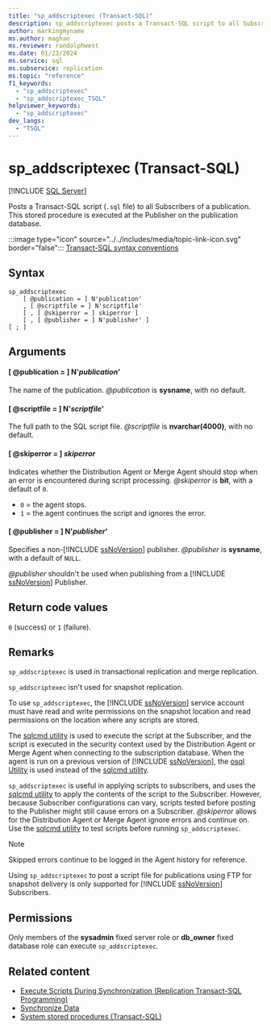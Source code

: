 ```yaml
---
title: "sp_addscriptexec (Transact-SQL)"
description: sp_addscriptexec posts a Transact-SQL script to all Subscribers of a publication.
author: markingmyname
ms.author: maghan
ms.reviewer: randolphwest
ms.date: 01/23/2024
ms.service: sql
ms.subservice: replication
ms.topic: "reference"
f1_keywords:
  - "sp_addscriptexec"
  - "sp_addscriptexec_TSQL"
helpviewer_keywords:
  - "sp_addscriptexec"
dev_langs:
  - "TSQL"
---
```

# sp_addscriptexec (Transact-SQL)

[!INCLUDE [SQL Server](../../includes/applies-to-version/sqlserver.md)]

Posts a Transact-SQL script (`.sql` file) to all Subscribers of a publication. This stored procedure is executed at the Publisher on the publication database.

:::image type="icon" source="../../includes/media/topic-link-icon.svg" border="false"::: [Transact-SQL syntax conventions](../../t-sql/language-elements/transact-sql-syntax-conventions-transact-sql.md)

## Syntax

```syntaxsql
sp_addscriptexec
    [ @publication = ] N'publication'
    , [ @scriptfile = ] N'scriptfile'
    [ , [ @skiperror = ] skiperror ]
    [ , [ @publisher = ] N'publisher' ]
[ ; ]
```

## Arguments

#### [ @publication = ] N'*publication*'

The name of the publication. *@publication* is **sysname**, with no default.

#### [ @scriptfile = ] N'*scriptfile*'

The full path to the SQL script file. *@scriptfile* is **nvarchar(4000)**, with no default.

#### [ @skiperror = ] *skiperror*

Indicates whether the Distribution Agent or Merge Agent should stop when an error is encountered during script processing. *@skiperror* is **bit**, with a default of `0`.

- `0` = the agent stops.
- `1` = the agent continues the script and ignores the error.

#### [ @publisher = ] N'*publisher*'

Specifies a non-[!INCLUDE [ssNoVersion](../../includes/ssnoversion-md.md)] publisher. *@publisher* is **sysname**, with a default of `NULL`.

*@publisher* shouldn't be used when publishing from a [!INCLUDE [ssNoVersion](../../includes/ssnoversion-md.md)] Publisher.

## Return code values

`0` (success) or `1` (failure).

## Remarks

`sp_addscriptexec` is used in transactional replication and merge replication.

`sp_addscriptexec` isn't used for snapshot replication.

To use `sp_addscriptexec`, the [!INCLUDE [ssNoVersion](../../includes/ssnoversion-md.md)] service account must have read and write permissions on the snapshot location and read permissions on the location where any scripts are stored.

The [sqlcmd utility](../../tools/sqlcmd/sqlcmd-utility.md) is used to execute the script at the Subscriber, and the script is executed in the security context used by the Distribution Agent or Merge Agent when connecting to the subscription database. When the agent is run on a previous version of [!INCLUDE [ssNoVersion](../../includes/ssnoversion-md.md)], the [osql Utility](../../tools/osql-utility.md) is used instead of the [sqlcmd utility](../../tools/sqlcmd/sqlcmd-utility.md).

`sp_addscriptexec` is useful in applying scripts to subscribers, and uses the [sqlcmd utility](../../tools/sqlcmd/sqlcmd-utility.md) to apply the contents of the script to the Subscriber. However, because Subscriber configurations can vary, scripts tested before posting to the Publisher might still cause errors on a Subscriber. *@skiperror* allows for the Distribution Agent or Merge Agent ignore errors and continue on. Use the [sqlcmd utility](../../tools/sqlcmd/sqlcmd-utility.md) to test scripts before running `sp_addscriptexec`.

> [!NOTE]  
> Skipped errors continue to be logged in the Agent history for reference.

Using `sp_addscriptexec` to post a script file for publications using FTP for snapshot delivery is only supported for [!INCLUDE [ssNoVersion](../../includes/ssnoversion-md.md)] Subscribers.

## Permissions

Only members of the **sysadmin** fixed server role or **db_owner** fixed database role can execute `sp_addscriptexec`.

## Related content

- [Execute Scripts During Synchronization (Replication Transact-SQL Programming)](../replication/execute-scripts-during-synchronization-replication-transact-sql-programming.md)
- [Synchronize Data](../replication/synchronize-data.md)
- [System stored procedures (Transact-SQL)](system-stored-procedures-transact-sql.md)
